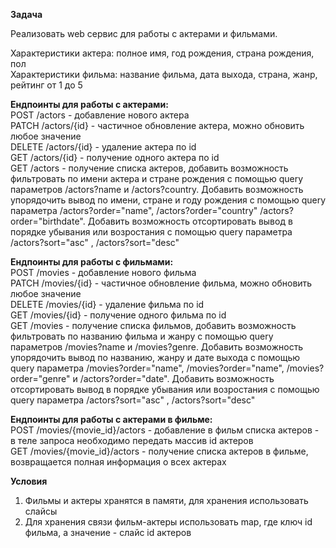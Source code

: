 **Задача**

Реализовать web сервис для работы с актерами и фильмами.  

Характеристики актера: полное имя, год рождения, страна рождения, пол  
Характеристики фильма: название фильма, дата выхода, страна, жанр, рейтинг от 1 до 5

**Ендпоинты для работы с актерами:**  
POST /actors - добавление нового актера  
PATCH /actors/{id} - частичное обновление актера, можно обновить любое значение  
DELETE /actors/{id} - удаление актера по id  
GET /actors/{id} - получение одного актера по id  
GET /actors - получение списка актеров, добавить возможность фильтровать по имени актера и стране рождения с помощью query параметров /actors?name и /actors?country. Добавить возможность упорядочить вывод по имени, стране и году рождения с помощью query параметра /actors?order="name", /actors?order="country" /actors?order="birthdate". Добавить возможность отсортировать вывод в порядке убывания или возростания с помощью query параметра /actors?sort="asc" , /actors?sort="desc"  

**Ендпоинты для работы с фильмами:**  
POST /movies - добавление нового фильма   
PATCH /movies/{id} - частичное обновление фильма, можно обновить любое значение  
DELETE /movies/{id} - удаление фильма по id  
GET /movies/{id} - получение одного фильма по id  
GET /movies - получение списка фильмов, добавить возможность фильтровать по названию фильма и жанру с помощью query параметров /movies?name и /movies?genre. Добавить возможность упорядочить вывод по названию, жанру и дате выхода с помощью query параметра /movies?order="name", /movies?order="name", /movies?order="genre" и /actors?order="date". Добавить возможность отсортировать вывод в порядке убывания или возростания с помощью query параметра /actors?sort="asc" , /actors?sort="desc" 

**Ендпоинты для работы с актерами в фильме:**  
POST /movies/{movie_id}/actors - добавление в фильм списка актеров - в теле запроса необходимо передать массив id актеров  
GET /movies/{movie_id}/actors - получение списка актеров в фильме, возвращается полная информация о всех актерах

**Условия**
1. Фильмы и актеры хранятся в памяти, для хранения использовать слайсы
2. Для хранения связи фильм-актеры использовать map, где ключ id фильма, а значение - слайс id актеров
